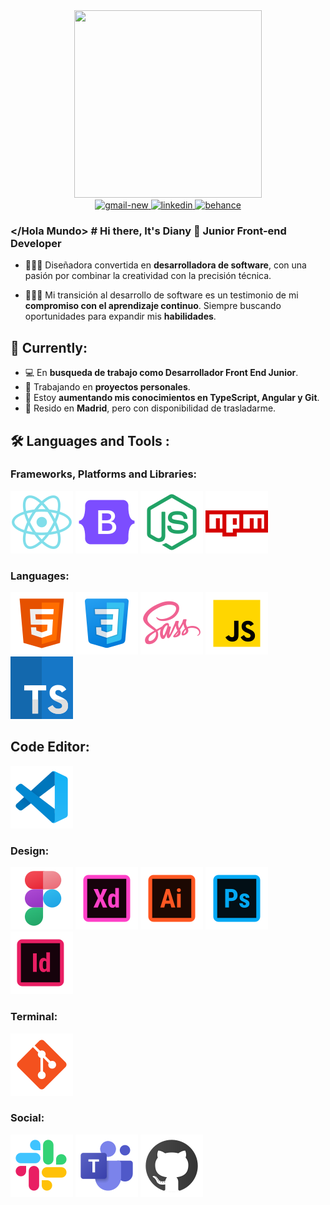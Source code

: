 <div  align="center">
  <img width="300" height="300" src="https://user-images.githubusercontent.com/113302094/211284885-f4291eef-88a6-48cb-a06e-28c3481a75b0.gif">
</div>

<div id="badges" align="center">
<a href="mailto:dianymartinez31@gmail.com" target="_blank">
    <img width="48" height="48" src="https://img.icons8.com/color/48/gmail-new.png" alt="gmail-new"/>
</a>

<a href="https://www.linkedin.com/in/diany-martinez" target="_blank">
    <img width="48" height="48" src="https://img.icons8.com/fluency/48/linkedin.png" alt="linkedin"/>
</a>

<a href="https://www.behance.net/dianyluna31" target="_blank">
    <img width="48" height="48" src="https://img.icons8.com/color/48/behance.png" alt="behance"/>
</a>
</div>



### </Hola Mundo> # Hi there, It's Diany 👋 Junior Front-end Developer


- 👩🏻‍💻 Diseñadora convertida en **desarrolladora de software**, con una pasión por combinar la creatividad con la precisión técnica.

- 👩🏻‍🎓 Mi transición al desarrollo de software es un testimonio de mi **compromiso con el aprendizaje continuo**. Siempre buscando oportunidades para expandir mis **habilidades**.



## 🎯 Currently:  

- 💻 En **busqueda de trabajo como Desarrollador Front End Junior**.
- 🌱 Trabajando en **proyectos personales**.
- 📓 Estoy **aumentando mis conocimientos en TypeScript, Angular y Git**. 
- 📍 Resido en **Madrid**, pero con disponibilidad de trasladarme.


## 🛠️ Languages and Tools :

### Frameworks, Platforms and Libraries:
![React](image-6.png) 
![Bootstrap](image-7.png)
![Node.js](image-9.png)
![NPM](image-10.png)

### Languages:
![HTML5](image-11.png)
![CSS3](image-12.png)
![Sass](image-8.png)
![Javascript](image-13.png)
![Typescript](image-14.png)

## Code Editor:
![Visual Studio Code](image-19.png)

### Design: 
![FIGMA](image.png)
![Adobe XD](image-4.png)
![Adobe Illustrator](image-2.png)
![Adobe Photoshop](image-3.png)
![Adobe Indesign](image-5.png)

### Terminal: 
![GIT](image-15.png)

### Social: 
![Slack](image-16.png)
![Teams](image-17.png)
![GitHub](image-18.png)
